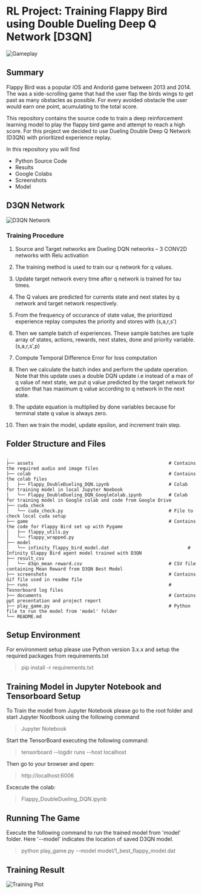 # RL Project: Training Flappy Bird using Double Dueling Deep Q Network [D3QN]

![Gameplay](https://github.com/s-c-soma/flappy-bird-deep-q-learning/blob/master/screenshots/gameplay.gif)


## Summary
Flappy Bird was a popular iOS and Andorid game between 2013 and 2014. The was a side-scrolling game that had the user flap the birds wings to get past as many obstacles as possible. For every avoided obstacle the user would earn one point, acumulating to the total score. 

This repository contains the source code to train a deep reinforcement learning model to play the flappy bird game and attempt to reach a high score. For this project we decided to use Dueling Double Deep Q Network (D3QN) with prioritized experience replay. 

In this repository you will find
  - Python Source Code
  - Results
  - Google Colabs
  - Screenshots
  - Model


## D3QN Network
![D3QN Network](https://cdn-images-1.medium.com/max/1200/1*FkHqwA2eSGixdS-3dvVoMA.png)

### Training Procedure
1. Source and Target networks are Dueling DQN networks – 3 CONV2D networks with Relu activation​

2. The training method is used to train our q network for q values.​

3. Update target network every time after q network is trained for tau times.​

4. The Q values are predicted for currents state and next states by q network and target network respectively.​

5. From the frequency of occurance of state value, the prioritized experience replay computes the priority and stores with (s,a,r,s')​

6. Then we sample batch of experiences. These sample batches are tuple array of states, actions, rewards, next states, done and priority variable.(s,a,r,s',p)​

7. Compute Temporal Difference Error for loss computation​

8. Then we calculate the batch index and perform the update operation. Note that this update uses a double DQN update i.e instead of a max of q value of next state, we put q value predicted by the target network for action that has maximum q value according to q network in the next state.​

9. The update equation is multiplied by done variables because for terminal state q value is always zero.​

10. Then we train the model, update epsilon, and increment train step.

## Folder Structure and Files 
    .
    ├── assets                                                  # Contains the required audio and image files
    ├── colab                                                   # Contains the colab files
    │   ├── Flappy_DoubleDueling_DQN.ipynb                      # Colab for training model in local Jupyter Noebook
    │   └── Flappy_DoubleDueling_DQN_GoogleColab.ipynb          # Colab for training model in Google colab and code from Google Drive
    ├── cuda_check                                              
    │   └── cuda_check.py                                       # File to check local cuda setup
    ├── game                                                    # Contains the code for Flappy Bird set up with Pygame
    │   ├── flappy_utils.py                      
    │   └── flappy_wrapped.py          
    ├── model                                              
    │   └── infinity_flappy_bird_model.dat                             # Infinity Glappy Bird agent model trained with D3QN 
    ├── result_csv                                              
    │   └── d3qn_mean reward.csv                                # CSV file containing Mean Reward from D3QN Best Model
    ├── screenshots                                             # Contains Gif file used in readme file
    ├── runs                                                    # Tesnorboard log files
    ├── documents                                               # Contains ppt presentation and project report
    ├── play_game.py                                            # Python file to run the model from 'model' folder
    └── README.md

## Setup Environment
For environment setup please use Python version 3.x.x and setup the required packages from requirements.txt
> pip install -r requirements.txt

## Training Model in Jupyter Notebook and Tensorboard Setup
To Train the model from Jupyter Notebook please go to the root folder and start Jupyter Nootbook using the following command
> Jupyter Notebook

Start the TensorBoard executing the following command:
>tensorboard --logdir runs --host localhost

Then go to your browser and open:
> http://localhost:6006

Excecute the colab:
> Flappy_DoubleDueling_DQN.ipynb

## Running The Game
Execute the following command to run the trained model from 'model' folder. Here '--model' indicates the location of saved D3QN model.
> python play_game.py --model model/1_best_flappy_model.dat

## Training Result
![Training Plot](https://github.com/s-c-soma/RL_Project_FlappyBird_D3QN/blob/main/screenshots/d3qn_trainingplot.png?raw=true "D3QN Training Plot for Infinity Model")



